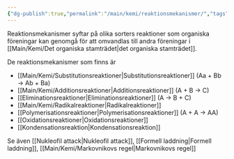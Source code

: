 ```yaml
---
{"dg-publish":true,"permalink":"/main/kemi/reaktionsmekanismer/","tags":["kemi","organisk-kemi"]}
---
```


Reaktionsmekanismer syftar på olika sorters reaktioner som organiska föreningar kan genomgå för att omvandlas till andra föreningar i [[Main/Kemi/Det organiska stamträdet\|det organiska stamträdet]].

De reaktionsmekanismer som finns är

- [[Main/Kemi/Substitutionsreaktioner\|Substitutionsreaktioner]] (Aa + Bb → Ab + Ba)
- [[Main/Kemi/Additionsreaktioner\|Additionsreaktioner]] (A + B → C)
- [[Eliminationsreaktioner\|Eliminationsreaktioner]] (A → B + C)
- [[Main/Kemi/Radikalreaktioner\|Radikalreaktioner]]
- [[Polymerisationsreaktioner\|Polymerisationsreaktioner]] (A + A → AA)
- [[Oxidationsreaktioner\|Oxidationsreaktioner]]
- [[Kondensationsreaktion\|Kondensationsreaktion]]

Se även [[Nukleofil attack\|Nukleofil attack]], [[Formell laddning\|Formell laddning]], [[Main/Kemi/Markovnikovs regel\|Markovnikovs regel]]